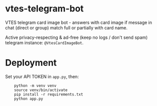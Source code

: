 # vtes-telegram-bot
VTES telegram card image bot - answers with card image if message in chat (direct or group) match full or partially with card name.

Active privacy-respecting & ad-free (keep no logs / don't send spam) telegram instance: `@VtesCardImageBot`.

# Deployment
Set your API TOKEN in `app.py`, then:
```
    python -m venv venv
    source venv/bin/activate
    pip install -r requirements.txt
    python app.py
```
